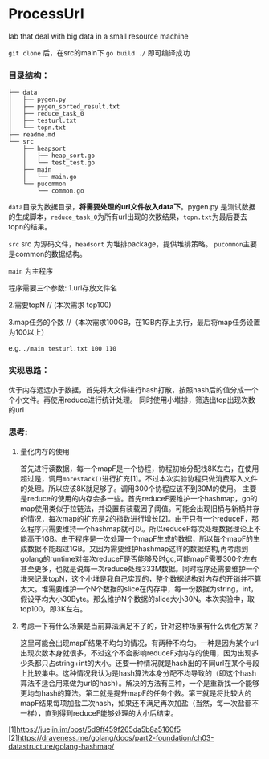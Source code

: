 # ProcessUrl
lab that deal with big data in a small resource machine


`git clone` 后，在src的main下 `go build ./` 即可编译成功

### 目录结构：

```
├── data
│   ├── pygen.py
│   ├── pygen_sorted_result.txt
│   ├── reduce_task_0
│   ├── testurl.txt
│   └── topn.txt
├── readme.md
└── src
    ├── heapsort
    │   ├── heap_sort.go
    │   └── test_test.go
    ├── main
    │   └── main.go
    └── pucommon
        └── common.go
```

`data`目录为数据目录，**将需要处理的url文件放入data下**。pygen.py 是测试数据的生成脚本，`reduce_task_0`为所有url出现的次数结果，`topn.txt`为最后要去topn的结果。

`src` src 为源码文件，`headsort` 为堆排package，提供堆排策略。 `pucommon`主要是common的数据结构。

`main` 为主程序

程序需要三个参数:
    1.url存放文件名

2.需要topN  // (本次需求 top100)

3.map任务的个数 //（本次需求100GB，在1GB内存上执行，最后将map任务设置为100以上）

e.g. `./main testurl.txt 100 110`


### 实现思路：

优于内存远远小于数据，首先将大文件进行hash打散，按照hash后的值分成一个个小文件。再使用reduce进行统计处理。
同时使用小堆排，筛选出top出现次数的url

### 思考:
1. 量化内存的使用

   首先进行读数据，每一个mapF是一个协程，协程初始分配栈8K左右，在使用超过是，调用`morestack()`进行扩充[1]。不过本次实验协程只做消费写入文件的处理。所以应该8K就足够了。调用300个协程应该不到30M的使用。
   主要是reduce的使用的内存会多一些。首先reduceF要维护一个hashmap，go的map使用类似于拉链法，并设置有装载因子阈值。可能会出现旧桶与新桶并存的情况，每次map的扩充是2的指数进行增长[2]。由于只有一个reduceF，那么程序只需要维持一个hashmap就可以。所以reduceF每次处理数据理论上不能高于1GB。由于程序是一次处理一个mapF生成的数据，所以每个mapF的生成数据不能超过1GB。又因为需要维护hashmap这样的数据结构,再考虑到golang的runtime对每次reduceF是否能够及时gc,可能mapF需要300个左右甚至更多，也就是说每一次reduce处理333M数据。同时程序还需要维护一个堆来记录topN，这个小堆是我自己实现的，整个数据结构对内存的开销并不算太大。堆需要维护一个N个数据的slice在内存中，每一份数据为string，int，假设平均大小30Byte。那么维护N个数据的slice大小30N。本次实验中，取top100，即3K左右。

2. 考虑一下有什么场景是当前算法满足不了的，针对这种场景有什么优化方案？

   这里可能会出现mapF结果不均匀的情况，有两种不均匀。一种是因为某个url出现次数本身就很多，不过这个不会影响reduceF对内存的使用，因为出现多少条都只占string+int的大小。还要一种情况就是hash出的不同url在某个号段上比较集中。这种情况我认为是hash算法本身分配不均导致的（即这个hash算法不适合用来做为url的hash）。解决的方法有三种，一个是重新找一个能够更均匀hash的算法。第二就是提升mapF的任务个数。第三就是将比较大的mapF结果每项加盐二次hash，如果还不满足再次加盐（当然，每一次盐都不一样），直到得到reduceF能够处理的大小后结束。
   
[1]https://juejin.im/post/5d9ff459f265da5b8a5160f5
[2]https://draveness.me/golang/docs/part2-foundation/ch03-datastructure/golang-hashmap/
